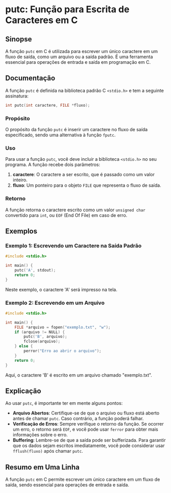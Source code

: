 <!--
Meta Description: # putc: Função para Escrita de Caracteres em C ## Sinopse A função `putc` em C é utilizada para escrever um único caractere em um fluxo de saída, como...
Meta Keywords: putc, função, caractere, arquivo, para
-->

# putc: Função para Escrita de Caracteres em C

## Sinopse
A função `putc` em C é utilizada para escrever um único caractere em um fluxo de saída, como um arquivo ou a saída padrão. É uma ferramenta essencial para operações de entrada e saída em programação em C.

## Documentação
A função `putc` é definida na biblioteca padrão C `<stdio.h>` e tem a seguinte assinatura:

```c
int putc(int caractere, FILE *fluxo);
```

### Propósito
O propósito da função `putc` é inserir um caractere no fluxo de saída especificado, sendo uma alternativa à função `fputc`.

### Uso
Para usar a função `putc`, você deve incluir a biblioteca `<stdio.h>` no seu programa. A função recebe dois parâmetros:
1. **caractere**: O caractere a ser escrito, que é passado como um valor inteiro.
2. **fluxo**: Um ponteiro para o objeto `FILE` que representa o fluxo de saída.

### Retorno
A função retorna o caractere escrito como um valor `unsigned char` convertido para `int`, ou `EOF` (End Of File) em caso de erro.

## Exemplos

### Exemplo 1: Escrevendo um Caractere na Saída Padrão
```c
#include <stdio.h>

int main() {
    putc('A', stdout);
    return 0;
}
```
Neste exemplo, o caractere 'A' será impresso na tela.

### Exemplo 2: Escrevendo em um Arquivo
```c
#include <stdio.h>

int main() {
    FILE *arquivo = fopen("exemplo.txt", "w");
    if (arquivo != NULL) {
        putc('B', arquivo);
        fclose(arquivo);
    } else {
        perror("Erro ao abrir o arquivo");
    }
    return 0;
}
```
Aqui, o caractere 'B' é escrito em um arquivo chamado "exemplo.txt".

## Explicação
Ao usar `putc`, é importante ter em mente alguns pontos:

- **Arquivo Abertos**: Certifique-se de que o arquivo ou fluxo está aberto antes de chamar `putc`. Caso contrário, a função poderá falhar.
- **Verificação de Erros**: Sempre verifique o retorno da função. Se ocorrer um erro, o retorno será `EOF`, e você pode usar `ferror` para obter mais informações sobre o erro.
- **Buffering**: Lembre-se de que a saída pode ser bufferizada. Para garantir que os dados sejam escritos imediatamente, você pode considerar usar `fflush(fluxo)` após chamar `putc`.

## Resumo em Uma Linha
A função `putc` em C permite escrever um único caractere em um fluxo de saída, sendo essencial para operações de entrada e saída.